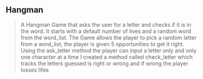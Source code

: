 ## Hangman

> A Hangman Game that asks the user for a letter and checks if it is in the word. It starts with a default number of lives and a random word from the word_list.
> The Game allows the player to pick a random letter from a word_list, the player is given 5 opportunities to get it right.
> Using the ask_letter method the player can input a letter only and only one character at a time
> I created a method called check_letter which tracks the letters guessed is right or wrong and if wrong the player losses lifes 
